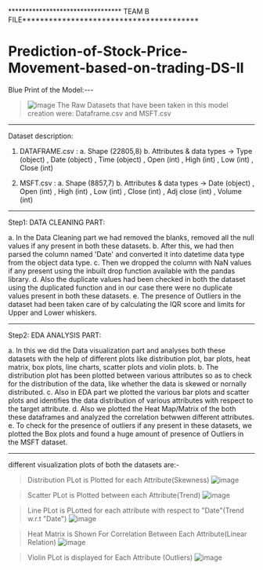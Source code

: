 
********************************* TEAM B FILE****************************************
# Prediction-of-Stock-Price-Movement-based-on-trading-DS-II
Blue Print of the Model:---
> ![image](https://drive.google.com/file/d/1iU-ZTeIDwtH-Tng8rAD8HYT_77bMzcZD/view?usp=sharing)
The Raw Datasets that have been taken in this model creation were: Dataframe.csv and MSFT.csv
**********************************************************
Dataset description:

1. DATAFRAME.csv : 
a. Shape (22805,8)
b. Attributes & data types -> Type (object) , Date (object) , Time (object) , Open (int) , High (int) , Low (int) , Close (int)

2. MSFT.csv :
a. Shape (8857,7)
b. Attributes & data types -> Date (object) , Open (int) , High (int) , Low (int) , Close (int) , Adj close (int) , Volume (int)
**********************************************************
Step1: DATA CLEANING PART:

a. In the Data Cleaning part we had removed the blanks, removed all the null values if any present in both these datasets. 
b. After this, we had then parsed the column named 'Date' and converted it into datetime data type from the object data type.
c. Then we dropped the column with NaN values if any present using the inbuilt drop function available with the pandas library. 
d. Also the duplicate values had been checked in both the dataset using the duplicated function and in our case there were no duplicate values present in both these datasets. 
e. The presence of Outliers in the dataset had been taken care of by calculating the IQR score and limits for Upper and Lower whiskers.
***********************************************************
Step2: EDA ANALYSIS PART:

a. In this we did the Data visualization part and analyses both these datasets with the help of different plots like distribution plot, bar plots, heat matrix, box plots, line charts, scatter plots and violin plots. 
b. The distribution plot has been plotted between various attributes so as to check for the distribution of the data, like whether the data is skewed or nornally distributed. 
c. Also in EDA part we plotted the various bar plots and scatter plots and identifies the data distribution of various attributes with respect to the target attribute. 
d. Also we plotted the Heat Map/Matrix of the both these dataframes and analyzed the correlation betwwen different attributes. 
e. To check for the presence of outliers if any present in these datasets, we plotted the Box plots and found a huge amount of presence of Outliers in the MSFT dataset.
*************************************************************
different visualization plots of both the datasets are:-

>Distribution PLot is Plotted for each Attribute(Skewness)
> ![image](https://user-images.githubusercontent.com/80449168/122102751-65b5cf80-ce33-11eb-8867-21573c42321a.png)    

>Scatter PLot is Plotted between each Attribute(Trend)
>![image](https://user-images.githubusercontent.com/80449168/122102671-4cad1e80-ce33-11eb-9efc-57fb96b75c9d.png)
    
>Line PLot is PLotted for each attribute with respect to "Date"(Trend w.r.t "Date")
> ![image](https://user-images.githubusercontent.com/80449168/122102817-79f9cc80-ce33-11eb-952b-051352c0577a.png)

>Heat Matrix is Shown For Correlation Between Each Attribute(Linear Relation)
>![image](https://user-images.githubusercontent.com/80449168/122102898-90a02380-ce33-11eb-8106-94a9787e873b.png)

>Violin PLot is displayed for Each Attribute (Outliers)
>![image](https://user-images.githubusercontent.com/80449168/122102957-a57cb700-ce33-11eb-87f4-07ddb2f390ae.png)

